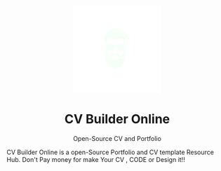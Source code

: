 <p align="center">
  <img width="200" src="./favicon.png" alt="Hellow World">
  
  <h1 align="center">CV Builder Online</h1>
  <p align="center"> Open-Source CV and Portfolio </p>
</p> 

CV Builder Online is a open-Source Portfolio and CV template Resource Hub. Don't Pay money for make Your CV , CODE or Design  it!! 
